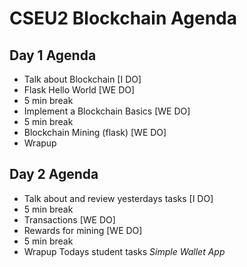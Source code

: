 # CSEU2 Blockchain Agenda

## Day 1 Agenda
- Talk about Blockchain [I DO]
- Flask Hello World [WE DO]
- 5 min break
- Implement a Blockchain Basics [WE DO]
- 5 min break
- Blockchain Mining (flask) [WE DO]
- Wrapup

## Day 2 Agenda
- Talk about and review yesterdays tasks [I DO]
- 5 min break
- Transactions [WE DO]
- Rewards for mining [WE DO]
- 5 min break
- Wrapup Todays student tasks *Simple Wallet App*